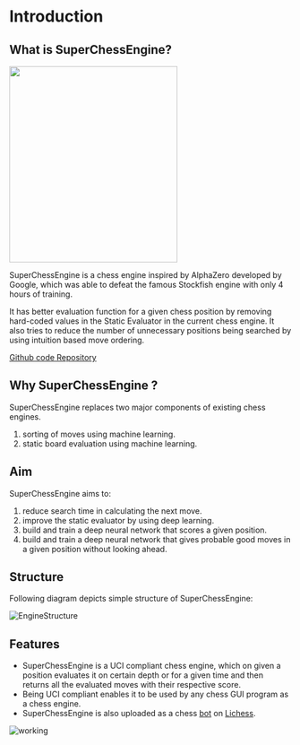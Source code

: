# Introduction

## What is SuperChessEngine?
<img src = "https://user-images.githubusercontent.com/62668186/159037002-b996e609-3888-44b9-b70d-8e2c82b99228.jpg" width="300px" height="350px" />

SuperChessEngine is a chess engine inspired by AlphaZero developed by Google, which was able to defeat the famous Stockfish engine with only 4 hours of training.

It has better evaluation function for a given chess position by removing hard-coded values in the Static Evaluator in the current chess engine. It also tries to reduce the number of unnecessary positions being searched by using intuition based move
ordering.

[Github code Repository](https://github.com/superchessengine/sce)

## Why SuperChessEngine ?

SuperChessEngine replaces two major components of existing chess engines.
1. sorting of moves using machine learning.
2. static board evaluation using machine learning.

## Aim

SuperChessEngine aims to:

1. reduce search time in calculating the next move.
2. improve the static evaluator by using deep learning.
3. build and train a deep neural network that scores a given position.
4. build and train a deep neural network that gives probable good moves in a given position without looking ahead.

## Structure

Following diagram depicts simple structure of SuperChessEngine:

![EngineStructure](https://user-images.githubusercontent.com/62668186/159009943-f3e57e83-b61a-42ba-9c50-8e501f4826aa.png)



## Features

- SuperChessEngine is a UCI compliant chess engine, which on given a position evaluates it on certain depth or for a given time and then returns all the evaluated moves with their respective score.
- Being UCI compliant enables it to be used by any chess GUI program as a chess engine. 
- SuperChessEngine is also uploaded as a chess [bot](https://lichess.org/@/SuperChessEngineV1) on [Lichess](https://lichess.org/).

![working](https://user-images.githubusercontent.com/62668186/159010136-520cb265-9760-4749-830f-bab81ec1712f.png)

